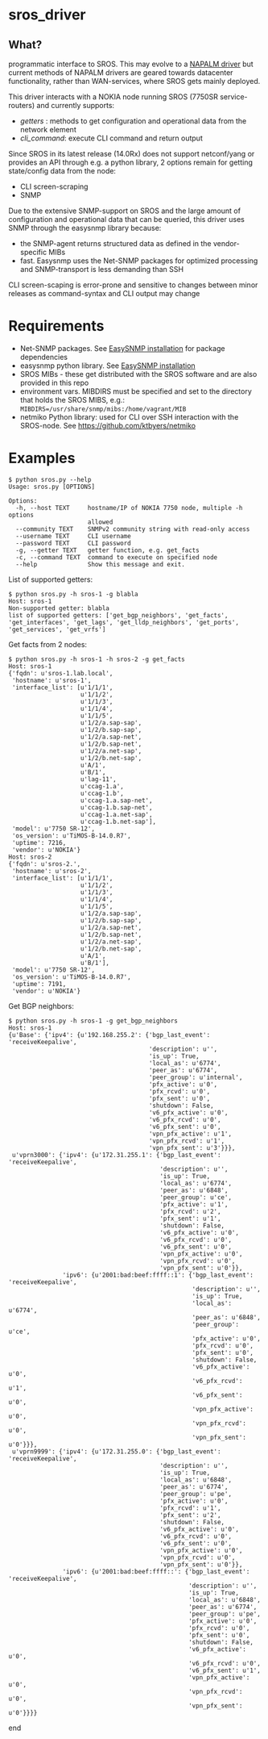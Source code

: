 # sros_driver

## What?
programmatic interface to SROS. This may evolve to a [NAPALM driver](https://github.com/napalm-automation/) but current methods 
of NAPALM drivers are geared towards datacenter functionality, rather than WAN-services, where SROS gets mainly deployed.

This driver interacts with a NOKIA node running SROS (7750SR service-routers) and currently supports:
- _getters_ : methods to get configuration and operational data from the network element
- _cli_command_: execute CLI command and return output

Since SROS in its latest release (14.0Rx) does not support netconf/yang or provides an API through e.g. a python library,
2 options remain for getting state/config data from the node:
- CLI screen-scraping
- SNMP

Due to the extensive SNMP-support on SROS and the large amount of configuration and operational data that can be queried, this driver
uses SNMP through the easysnmp library because:
- the SNMP-agent returns structured data as defined in the vendor-specific MIBs
- fast. Easysnmp uses the Net-SNMP packages for optimized processing and SNMP-transport is less demanding than SSH

CLI screen-scaping is error-prone and sensitive to changes between minor releases as command-syntax and CLI output may change

# Requirements
- Net-SNMP packages. See [EasySNMP installation](http://easysnmp.readthedocs.io/en/latest/) for package dependencies
- easysnmp python library. See [EasySNMP installation](http://easysnmp.readthedocs.io/en/latest/)
- SROS MIBs - these get distributed with the SROS software and are also provided in this repo
- environment vars. MIBDIRS must be specified and set to the directory that holds the SROS MIBS, e.g.:
  `MIBDIRS=/usr/share/snmp/mibs:/home/vagrant/MIB`
- netmiko Python library: used for CLI over SSH interaction with the SROS-node. See https://github.com/ktbyers/netmiko
  
# Examples
```
$ python sros.py --help
Usage: sros.py [OPTIONS]

Options:
  -h, --host TEXT     hostname/IP of NOKIA 7750 node, multiple -h options
                      allowed
  --community TEXT    SNMPv2 community string with read-only access
  --username TEXT     CLI username
  --password TEXT     CLI password
  -g, --getter TEXT   getter function, e.g. get_facts
  -c, --command TEXT  command to execute on specified node
  --help              Show this message and exit.
```
List of supported getters:
```
$ python sros.py -h sros-1 -g blabla
Host: sros-1
Non-supported getter: blabla
list of supported getters: ['get_bgp_neighbors', 'get_facts', 'get_interfaces', 'get_lags', 'get_lldp_neighbors', 'get_ports', 'get_services', 'get_vrfs']
```

Get facts from 2 nodes:
```
$ python sros.py -h sros-1 -h sros-2 -g get_facts
Host: sros-1
{'fqdn': u'sros-1.lab.local',
 'hostname': u'sros-1',
 'interface_list': [u'1/1/1',
                    u'1/1/2',
                    u'1/1/3',
                    u'1/1/4',
                    u'1/1/5',
                    u'1/2/a.sap-sap',
                    u'1/2/b.sap-sap',
                    u'1/2/a.sap-net',
                    u'1/2/b.sap-net',
                    u'1/2/a.net-sap',
                    u'1/2/b.net-sap',
                    u'A/1',
                    u'B/1',
                    u'lag-11',
                    u'ccag-1.a',
                    u'ccag-1.b',
                    u'ccag-1.a.sap-net',
                    u'ccag-1.b.sap-net',
                    u'ccag-1.a.net-sap',
                    u'ccag-1.b.net-sap'],
 'model': u'7750 SR-12',
 'os_version': u'TiMOS-B-14.0.R7',
 'uptime': 7216,
 'vendor': u'NOKIA'}
Host: sros-2
{'fqdn': u'sros-2.',
 'hostname': u'sros-2',
 'interface_list': [u'1/1/1',
                    u'1/1/2',
                    u'1/1/3',
                    u'1/1/4',
                    u'1/1/5',
                    u'1/2/a.sap-sap',
                    u'1/2/b.sap-sap',
                    u'1/2/a.sap-net',
                    u'1/2/b.sap-net',
                    u'1/2/a.net-sap',
                    u'1/2/b.net-sap',
                    u'A/1',
                    u'B/1'],
 'model': u'7750 SR-12',
 'os_version': u'TiMOS-B-14.0.R7',
 'uptime': 7191,
 'vendor': u'NOKIA'}
```
Get BGP neighbors:
```
$ python sros.py -h sros-1 -g get_bgp_neighbors
Host: sros-1
{u'Base': {'ipv4': {u'192.168.255.2': {'bgp_last_event': 'receiveKeepalive',
                                       'description': u'',
                                       'is_up': True,
                                       'local_as': u'6774',
                                       'peer_as': u'6774',
                                       'peer_group': u'internal',
                                       'pfx_active': u'0',
                                       'pfx_rcvd': u'0',
                                       'pfx_sent': u'0',
                                       'shutdown': False,
                                       'v6_pfx_active': u'0',
                                       'v6_pfx_rcvd': u'0',
                                       'v6_pfx_sent': u'0',
                                       'vpn_pfx_active': u'1',
                                       'vpn_pfx_rcvd': u'1',
                                       'vpn_pfx_sent': u'3'}}},
 u'vprn3000': {'ipv4': {u'172.31.255.1': {'bgp_last_event': 'receiveKeepalive',
                                          'description': u'',
                                          'is_up': True,
                                          'local_as': u'6774',
                                          'peer_as': u'6848',
                                          'peer_group': u'ce',
                                          'pfx_active': u'1',
                                          'pfx_rcvd': u'2',
                                          'pfx_sent': u'1',
                                          'shutdown': False,
                                          'v6_pfx_active': u'0',
                                          'v6_pfx_rcvd': u'0',
                                          'v6_pfx_sent': u'0',
                                          'vpn_pfx_active': u'0',
                                          'vpn_pfx_rcvd': u'0',
                                          'vpn_pfx_sent': u'0'}},
               'ipv6': {u'2001:bad:beef:ffff::1': {'bgp_last_event': 'receiveKeepalive',
                                                   'description': u'',
                                                   'is_up': True,
                                                   'local_as': u'6774',
                                                   'peer_as': u'6848',
                                                   'peer_group': u'ce',
                                                   'pfx_active': u'0',
                                                   'pfx_rcvd': u'0',
                                                   'pfx_sent': u'0',
                                                   'shutdown': False,
                                                   'v6_pfx_active': u'0',
                                                   'v6_pfx_rcvd': u'1',
                                                   'v6_pfx_sent': u'0',
                                                   'vpn_pfx_active': u'0',
                                                   'vpn_pfx_rcvd': u'0',
                                                   'vpn_pfx_sent': u'0'}}},
 u'vprn9999': {'ipv4': {u'172.31.255.0': {'bgp_last_event': 'receiveKeepalive',
                                          'description': u'',
                                          'is_up': True,
                                          'local_as': u'6848',
                                          'peer_as': u'6774',
                                          'peer_group': u'pe',
                                          'pfx_active': u'0',
                                          'pfx_rcvd': u'1',
                                          'pfx_sent': u'2',
                                          'shutdown': False,
                                          'v6_pfx_active': u'0',
                                          'v6_pfx_rcvd': u'0',
                                          'v6_pfx_sent': u'0',
                                          'vpn_pfx_active': u'0',
                                          'vpn_pfx_rcvd': u'0',
                                          'vpn_pfx_sent': u'0'}},
               'ipv6': {u'2001:bad:beef:ffff::': {'bgp_last_event': 'receiveKeepalive',
                                                  'description': u'',
                                                  'is_up': True,
                                                  'local_as': u'6848',
                                                  'peer_as': u'6774',
                                                  'peer_group': u'pe',
                                                  'pfx_active': u'0',
                                                  'pfx_rcvd': u'0',
                                                  'pfx_sent': u'0',
                                                  'shutdown': False,
                                                  'v6_pfx_active': u'0',
                                                  'v6_pfx_rcvd': u'0',
                                                  'v6_pfx_sent': u'1',
                                                  'vpn_pfx_active': u'0',
                                                  'vpn_pfx_rcvd': u'0',
                                                  'vpn_pfx_sent': u'0'}}}}
```
end
